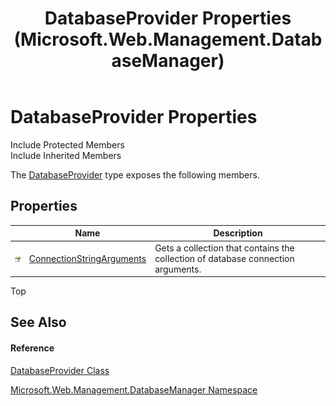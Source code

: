 ﻿---
title: DatabaseProvider Properties (Microsoft.Web.Management.DatabaseManager)
TOCTitle: DatabaseProvider Properties
ms:assetid: Properties.T:Microsoft.Web.Management.DatabaseManager.DatabaseProvider
ms:mtpsurl: https://msdn.microsoft.com/en-us/library/microsoft.web.management.databasemanager.databaseprovider_properties(v=VS.90)
ms:contentKeyID: 20476420
ms.date: 05/02/2012
mtps_version: v=VS.90
---

# DatabaseProvider Properties

Include Protected Members  
Include Inherited Members  

The [DatabaseProvider](databaseprovider-class-microsoft-web-management-databasemanager.md) type exposes the following members.

## Properties

<table>
<thead>
<tr class="header">
<th> </th>
<th>Name</th>
<th>Description</th>
</tr>
</thead>
<tbody>
<tr class="odd">
<td><img src="images/Dd565996.pubproperty(en-us,VS.90).gif" title="Public property" alt="Public property" /></td>
<td><a href="databaseprovider-connectionstringarguments-property-microsoft-web-management-databasemanager.md">ConnectionStringArguments</a></td>
<td>Gets a collection that contains the collection of database connection arguments.</td>
</tr>
</tbody>
</table>


Top

## See Also

#### Reference

[DatabaseProvider Class](databaseprovider-class-microsoft-web-management-databasemanager.md)

[Microsoft.Web.Management.DatabaseManager Namespace](microsoft-web-management-databasemanager-namespace.md)

